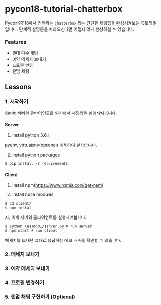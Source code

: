 # pycon18-tutorial-chatterbox

PyconKR'18에서 진행하는 `chatterbox` 라는 간단한 채팅앱을 완성시켜보는 튜토리얼입니다. 단계적 설명문을 따라오신다면 어렵지 않게 완성하실 수 있습니다.

### Features

- 일대 다수 채팅
- 예약 메세지 보내기
- 프로필 변경
- 랜덤 채팅

## Lessons

### 1. 시작하기

Sanic 서버와 클라이언트를 설치해서 채팅앱을 실행시켜봅니다.

#### Server

1. install python 3.6.1

pyenv, virtualenv(optional) 이용하여 설치합니다.

2. install python packages
```
$ pip install -r requirements
```

#### Client

1. install npm(https://www.npmjs.com/get-npm)

2. install node modules

```
$ cd client/
$ npm install
```

자, 이제 서버와 클라이언트를 실행시켜봅니다.

```
$ python lesson01/server.py # run server
$ npm start # run client
```

메세지를 보내면 그대로 응답하는 에코 서버를 확인할 수 있습니다.

### 2. 메세지 보내기


### 3. 예약 메세지 보내기

### 4. 프로필 변경하기

### 5. 랜덤 채팅 구현하기 (Optional)